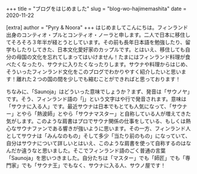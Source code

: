 +++
title = "ブログをはじめました"
slug = "blog-wo-hajimemashita"
date = 2020-11-22

[extra]
author = "Pyry & Noora"
+++
はじめましてこんにちは。フィンランド出身のコンティオ・プルとコンティオ・ノーラと申します。二人で日本に移住してそろそろ３年半が経とうとしています。その前も長年日本語を勉強したり、留学もしたりしてきた、日本文化愛好家のカップルです。とはいえ、移住しても自分の母国の文化を忘れてしまってはいけません！たまにはフィンランド料理が食べたくなったり、サウナに入りたくなったりします。サウナや料理からはじめ、そういったフィンランド文化をこのブログでわかりやすく紹介したいと思います！離れた２つの国の間を少しでも縮むことができればと思っております！
<!-- more -->
ちなみに、「Saunoja」はどういった意味でしょうか？まず、発音は「サウノヤ」です。そう、フィンランド語の「j」という文字はや行で発音されます。意味は「サウナに入る人」です。最近サウナは日本でもとても人気になって、「サウナー」とやら「熱波師」とやら「サウナマスター」と自称している人が増えてきた気がします。このような肩書はプロでサウナ関係の仕事をしている、もしくは熱心なサウナファンである響きが強いように思います。その一方、フィンランド人としてサウナは「みんなのもの」そして多少「当たり前のもの」になっていて、自分はサウナについて詳しいとはいえ、このような肩書を使って自称するのはなんだか違うなと思いました。そこでフィンランド語のごく普通の言葉「Saunoja」を思いつきました。自分たちは「マスター」でも「師匠」でも「専門家」でも「サウナ王」でもなく、サウナに入る人、サウノ屋です！
